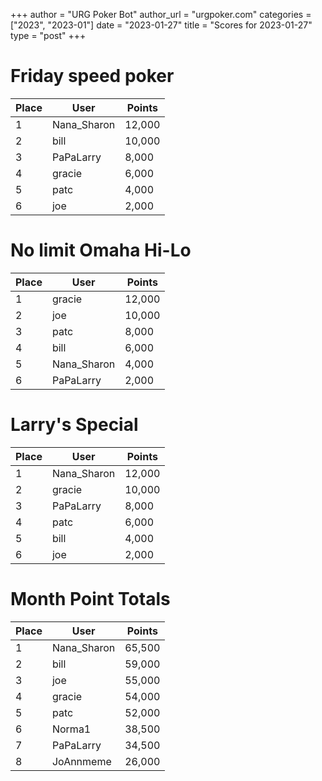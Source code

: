 +++
author = "URG Poker Bot"
author_url = "urgpoker.com"
categories = ["2023", "2023-01"]
date = "2023-01-27"
title = "Scores for 2023-01-27"
type = "post"
+++
# Friday speed poker

| Place | User | Points |
|-------|------|--------|
| 1 | Nana_Sharon | 12,000 |
| 2 | bill | 10,000 |
| 3 | PaPaLarry | 8,000 |
| 4 | gracie | 6,000 |
| 5 | patc | 4,000 |
| 6 | joe | 2,000 |

# No limit Omaha Hi-Lo

| Place | User | Points |
|-------|------|--------|
| 1 | gracie | 12,000 |
| 2 | joe | 10,000 |
| 3 | patc | 8,000 |
| 4 | bill | 6,000 |
| 5 | Nana_Sharon | 4,000 |
| 6 | PaPaLarry | 2,000 |

# Larry's Special

| Place | User | Points |
|-------|------|--------|
| 1 | Nana_Sharon | 12,000 |
| 2 | gracie | 10,000 |
| 3 | PaPaLarry | 8,000 |
| 4 | patc | 6,000 |
| 5 | bill | 4,000 |
| 6 | joe | 2,000 |

# Month Point Totals

| Place | User | Points |
|-------|------|--------|
| 1 | Nana_Sharon | 65,500 |
| 2 | bill | 59,000 |
| 3 | joe | 55,000 |
| 4 | gracie | 54,000 |
| 5 | patc | 52,000 |
| 6 | Norma1 | 38,500 |
| 7 | PaPaLarry | 34,500 |
| 8 | JoAnnmeme | 26,000 |
